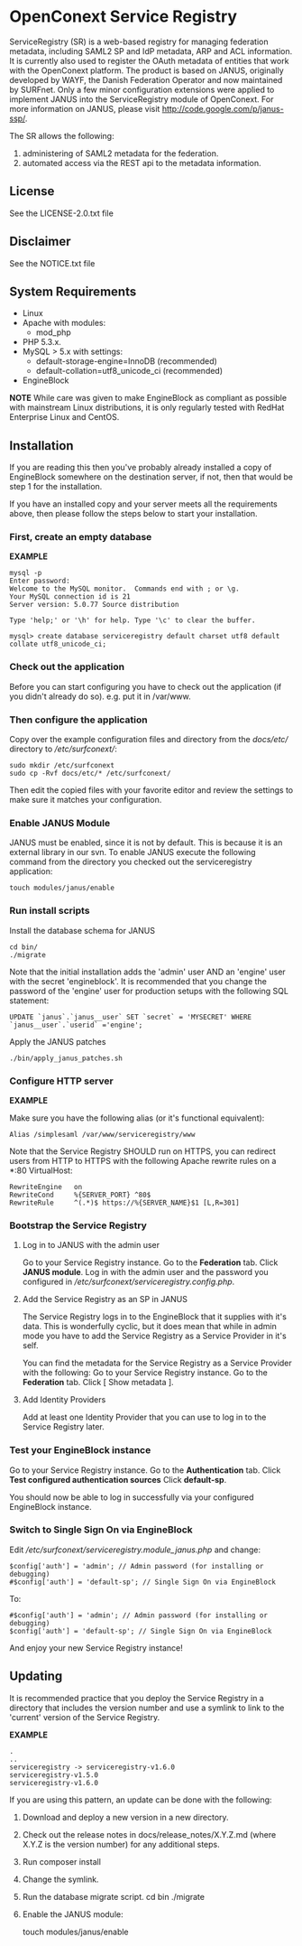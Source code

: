 # OpenConext Service Registry #

ServiceRegistry (SR) is a web-based registry for managing federation metadata, including 
SAML2 SP and IdP metadata, ARP and ACL information.  It is currently also used to register 
the OAuth metadata of entities that work with the OpenConext platform.  The product is 
based on JANUS, originally developed by WAYF, the Danish Federation Operator and now 
maintained by SURFnet.  Only a few minor configuration extensions were applied to implement 
JANUS into the ServiceRegistry module of OpenConext.  For more information on JANUS, please 
visit http://code.google.com/p/janus-ssp/.

The SR allows the following:
1. administering of SAML2 metadata for the federation.
2. automated access via the REST api to the metadata information.

## License

See the LICENSE-2.0.txt file

## Disclaimer

See the NOTICE.txt file

## System Requirements ##
* Linux
* Apache with modules:
    - mod_php
* PHP 5.3.x.
* MySQL > 5.x with settings:
    - default-storage-engine=InnoDB (recommended)
    - default-collation=utf8_unicode_ci (recommended)
* EngineBlock

**NOTE**
While care was given to make EngineBlock as compliant as possible with mainstream Linux distributions,
it is only regularly tested with RedHat Enterprise Linux and CentOS.


## Installation ##

If you are reading this then you've probably already installed a copy of EngineBlock somewhere on the destination server,
if not, then that would be step 1 for the installation.

If you have an installed copy and your server meets all the requirements above, then please follow the steps below
to start your installation.


### First, create an empty database ###

**EXAMPLE**

    mysql -p
    Enter password:
    Welcome to the MySQL monitor.  Commands end with ; or \g.
    Your MySQL connection id is 21
    Server version: 5.0.77 Source distribution

    Type 'help;' or '\h' for help. Type '\c' to clear the buffer.

    mysql> create database serviceregistry default charset utf8 default collate utf8_unicode_ci;

### Check out the application ###

Before you can start configuring you have to check out the application (if you didn't already do so). e.g. put it
in /var/www.

### Then configure the application ###

Copy over the example configuration files and directory from the *docs/etc/* directory to */etc/surfconext/*:

    sudo mkdir /etc/surfconext
    sudo cp -Rvf docs/etc/* /etc/surfconext/

Then edit the copied files with your favorite editor and review the settings to make sure it matches your configuration.

### Enable JANUS Module ###

JANUS must be enabled, since it is not by default. This is because it is an external library in our svn. To enable
JANUS execute the following command from the directory you checked out the serviceregistry application:

    touch modules/janus/enable

### Run install scripts ###

Install the database schema for JANUS

    cd bin/
    ./migrate

Note that the initial installation adds the 'admin' user AND an 'engine' user with the secret 'engineblock'.
It is recommended that you change the password of the 'engine' user for production setups with the following SQL statement:

    UPDATE `janus`.`janus__user` SET `secret` = 'MYSECRET' WHERE `janus__user`.`userid` ='engine';

Apply the JANUS patches

    ./bin/apply_janus_patches.sh


### Configure HTTP server ###

**EXAMPLE**

Make sure you have the following alias (or it's functional equivalent):

    Alias /simplesaml /var/www/serviceregistry/www

Note that the Service Registry SHOULD run on HTTPS, you can redirect users from HTTP to HTTPS
with the following Apache rewrite rules on a *:80 VirtualHost:

    RewriteEngine   on
    RewriteCond     %{SERVER_PORT} ^80$
    RewriteRule     ^(.*)$ https://%{SERVER_NAME}$1 [L,R=301]


### Bootstrap the Service Registry ###

1. Log in to JANUS with the admin user

    Go to your Service Registry instance.
    Go to the **Federation** tab.
    Click **JANUS module**.
    Log in with the admin user and the password you configured in */etc/surfconext/serviceregistry.config.php*.

2. Add the Service Registry as an SP in JANUS

    The Service Registry logs in to the EngineBlock that it supplies with it's data.
    This is wonderfully cyclic, but it does mean that while in admin mode you have to add the Service Registry
    as a Service Provider in it's self.

    You can find the metadata for the Service Registry as a Service Provider with the following:
    Go to your Service Registry instance.
    Go to the **Federation** tab.
    Click \[ Show metadata \].

3. Add Identity Providers

    Add at least one Identity Provider that you can use to log in to the Service Registry later.


### Test your EngineBlock instance ###

Go to your Service Registry instance.
Go to the **Authentication** tab.
Click **Test configured authentication sources**
Click **default-sp**.

You should now be able to log in successfully via your configured EngineBlock instance.


### Switch to Single Sign On via EngineBlock ###

Edit */etc/surfconext/serviceregistry.module_janus.php* and change:

    $config['auth'] = 'admin'; // Admin password (for installing or debugging)
    #$config['auth'] = 'default-sp'; // Single Sign On via EngineBlock

To:

    #$config['auth'] = 'admin'; // Admin password (for installing or debugging)
    $config['auth'] = 'default-sp'; // Single Sign On via EngineBlock

And enjoy your new Service Registry instance!


## Updating ##

It is recommended practice that you deploy the Service Registry in a directory that includes
the version number and use a symlink to link to the 'current' version of the Service Registry.

**EXAMPLE**

    .
    ..
    serviceregistry -> serviceregistry-v1.6.0
    serviceregistry-v1.5.0
    serviceregistry-v1.6.0

If you are using this pattern, an update can be done with the following:

1. Download and deploy a new version in a new directory.

2. Check out the release notes in docs/release_notes/X.Y.Z.md (where X.Y.Z is the version number) for any
   additional steps.

3. Run composer install

4. Change the symlink.

5. Run the database migrate script.
    cd bin
    ./migrate

6. Enable the JANUS module:

    touch modules/janus/enable
